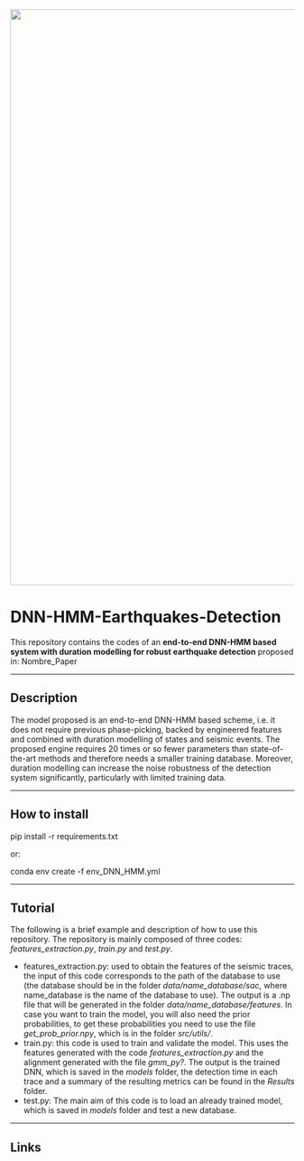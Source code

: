 <img src="http://www.lptv.cl/wp-content/uploads/2017/08/LOGO_2017_740x150.png" width="1020">

# DNN-HMM-Earthquakes-Detection

This repository contains the codes of an **end-to-end DNN-HMM based system with duration modelling for robust earthquake detection** proposed in: Nombre_Paper

--------------
## Description

The model proposed is an end-to-end DNN-HMM based scheme, i.e. it does not require previous phase-picking, backed by engineered features and combined with duration modelling of states and seismic events. The proposed engine requires 20 times or so fewer parameters than state-of-the-art methods and therefore needs a smaller training database. Moreover, duration modelling can increase the noise robustness of the detection system significantly, particularly with limited training data.

--------------
## How to install 

pip install -r requirements.txt

or:

conda env create -f env_DNN_HMM.yml

--------------
## Tutorial

The following is a brief example and description of how to use this repository.
The repository is mainly composed of three codes: *features_extraction.py*, *train.py* and *test.py*.

- features_extraction.py: used to obtain the features of the seismic traces, the input of this code corresponds to the path of the database to use (the database should be in the folder *data/name_database/sac*, where name_database is the name of the database to use). The output is a .np file that will be generated in the folder *data/name_database/features*. In case you want to train the model, you will also need the prior probabilities, to get these probabilities you need to use the file *get_prob_prior.npy*, which is in the folder *src/utils/*. 
- train.py: this code is used to train and validate the model. This uses the features generated with the code *features_extraction.py* and the alignment generated with the file *gmm_py?*. The output is the trained DNN, which is saved in the *models* folder, the detection time in each trace and a summary of the resulting metrics can be found in the *Results* folder.
-  test.py: The main aim of this code is to load an already trained model, which is saved in *models* folder and test a new database.


--------------

## Links
